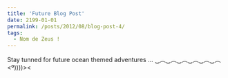 ```yaml
---
title: 'Future Blog Post'
date: 2199-01-01
permalink: /posts/2012/08/blog-post-4/
tags:
  - Nom de Zeus !
---
```

Stay tunned for future ocean themed adventures ... 
‿︵‿︵‿︵‿︵‿︵‿︵
           <º))))><
<!---This post will show up by default. To disable scheduling of future posts, edit `config.yml` and set `future: false`. --->
